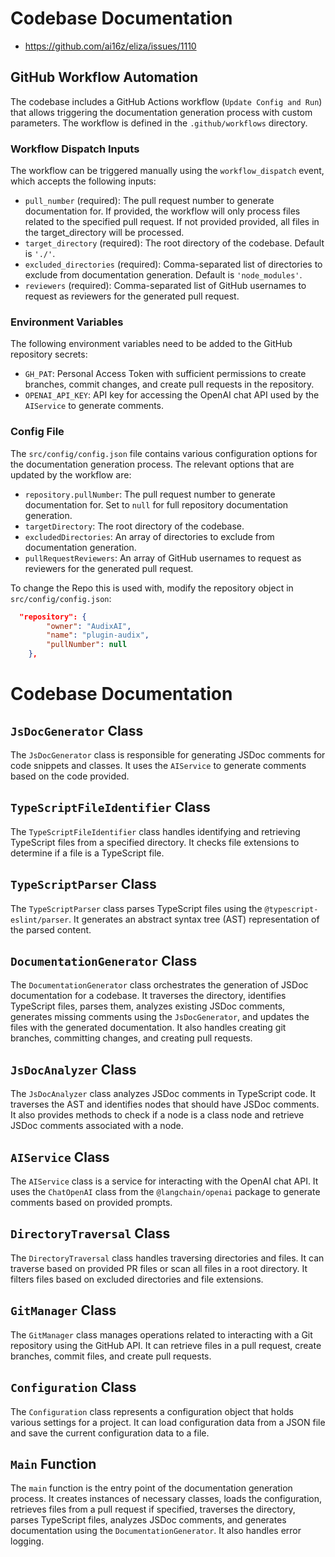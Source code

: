 # Codebase Documentation
- https://github.com/ai16z/eliza/issues/1110

## GitHub Workflow Automation

The codebase includes a GitHub Actions workflow (`Update Config and Run`) that allows triggering the documentation generation process with custom parameters. The workflow is defined in the `.github/workflows` directory.

### Workflow Dispatch Inputs

The workflow can be triggered manually using the `workflow_dispatch` event, which accepts the following inputs:

- `pull_number` (required): The pull request number to generate documentation for. If provided, the workflow will only process files related to the specified pull request. If not provided provided, all files in the target_directory will be processed. 
- `target_directory` (required): The root directory of the codebase. Default is `'./'`.
- `excluded_directories` (required): Comma-separated list of directories to exclude from documentation generation. Default is `'node_modules'`.
- `reviewers` (required): Comma-separated list of GitHub usernames to request as reviewers for the generated pull request.

### Environment Variables

The following environment variables need to be added to the GitHub repository secrets:

- `GH_PAT`: Personal Access Token with sufficient permissions to create branches, commit changes, and create pull requests in the repository.
- `OPENAI_API_KEY`: API key for accessing the OpenAI chat API used by the `AIService` to generate comments.

### Config File

The `src/config/config.json` file contains various configuration options for the documentation generation process. The relevant options that are updated by the workflow are:

- `repository.pullNumber`: The pull request number to generate documentation for. Set to `null` for full repository documentation generation.
- `targetDirectory`: The root directory of the codebase.
- `excludedDirectories`: An array of directories to exclude from documentation generation.
- `pullRequestReviewers`: An array of GitHub usernames to request as reviewers for the generated pull request.

To change the Repo this is used with, modify the repository object in `src/config/config.json`: 
```json
  "repository": {
        "owner": "AudixAI",
        "name": "plugin-audix",
        "pullNumber": null
    },
```

# Codebase Documentation

## `JsDocGenerator` Class
The `JsDocGenerator` class is responsible for generating JSDoc comments for code snippets and classes. It uses the `AIService` to generate comments based on the code provided.

## `TypeScriptFileIdentifier` Class  
The `TypeScriptFileIdentifier` class handles identifying and retrieving TypeScript files from a specified directory. It checks file extensions to determine if a file is a TypeScript file.

## `TypeScriptParser` Class
The `TypeScriptParser` class parses TypeScript files using the `@typescript-eslint/parser`. It generates an abstract syntax tree (AST) representation of the parsed content.

## `DocumentationGenerator` Class
The `DocumentationGenerator` class orchestrates the generation of JSDoc documentation for a codebase. It traverses the directory, identifies TypeScript files, parses them, analyzes existing JSDoc comments, generates missing comments using the `JsDocGenerator`, and updates the files with the generated documentation. It also handles creating git branches, committing changes, and creating pull requests.

## `JsDocAnalyzer` Class
The `JsDocAnalyzer` class analyzes JSDoc comments in TypeScript code. It traverses the AST and identifies nodes that should have JSDoc comments. It also provides methods to check if a node is a class node and retrieve JSDoc comments associated with a node.

## `AIService` Class
The `AIService` class is a service for interacting with the OpenAI chat API. It uses the `ChatOpenAI` class from the `@langchain/openai` package to generate comments based on provided prompts.

## `DirectoryTraversal` Class
The `DirectoryTraversal` class handles traversing directories and files. It can traverse based on provided PR files or scan all files in a root directory. It filters files based on excluded directories and file extensions.

## `GitManager` Class
The `GitManager` class manages operations related to interacting with a Git repository using the GitHub API. It can retrieve files in a pull request, create branches, commit files, and create pull requests.

## `Configuration` Class
The `Configuration` class represents a configuration object that holds various settings for a project. It can load configuration data from a JSON file and save the current configuration data to a file.

## `Main` Function
The `main` function is the entry point of the documentation generation process. It creates instances of necessary classes, loads the configuration, retrieves files from a pull request if specified, traverses the directory, parses TypeScript files, analyzes JSDoc comments, and generates documentation using the `DocumentationGenerator`. It also handles error logging.